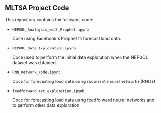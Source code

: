 ## MLTSA Project Code
This repository contains the following code:
 * `NEPOOL_Analaysis_with_Prophet.ipynb`
 
    Code using Facebook's Prophet to forecast load data.
    
 * `NEPOOL_Data_Exploration.ipynb`
 
    Code used to perform the initial data exploration when the NEPOOL dataset was obtained.
 
 * 	`RNN_network_code.ipynb`
 
    Code for forecasting load data using recurrent neural networks (RNNs).
 
 * 	`feedforward_net_exploration.ipynb`
 
    Code for forecasting load data using feedforward neural networks and to perform other data exploration.
